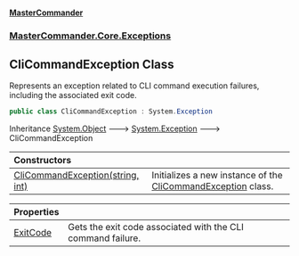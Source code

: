 #### [MasterCommander](MasterCommander.md 'MasterCommander')
### [MasterCommander.Core.Exceptions](MasterCommander.md#MasterCommander.Core.Exceptions 'MasterCommander.Core.Exceptions')

## CliCommandException Class

Represents an exception related to CLI command execution failures, including the associated exit code.

```csharp
public class CliCommandException : System.Exception
```

Inheritance [System.Object](https://docs.microsoft.com/en-us/dotnet/api/System.Object 'System.Object') &#129106; [System.Exception](https://docs.microsoft.com/en-us/dotnet/api/System.Exception 'System.Exception') &#129106; CliCommandException

| Constructors | |
| :--- | :--- |
| [CliCommandException(string, int)](CliCommandException.CliCommandException(string,int).md 'MasterCommander.Core.Exceptions.CliCommandException.CliCommandException(string, int)') | Initializes a new instance of the [CliCommandException](CliCommandException.md 'MasterCommander.Core.Exceptions.CliCommandException') class. |

| Properties | |
| :--- | :--- |
| [ExitCode](CliCommandException.ExitCode.md 'MasterCommander.Core.Exceptions.CliCommandException.ExitCode') | Gets the exit code associated with the CLI command failure. |
